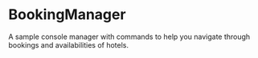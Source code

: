 # BookingManager
A sample console manager with  commands to help you navigate through bookings and availabilities of hotels. 
